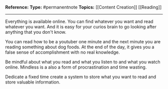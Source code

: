 
**Reference:**
**Type:** #permanentnote 
**Topics:** [[Content Creation]] [[Reading]]

----
Everything is available online. You can find whatever you want and read whatever you want. And it is easy for your curios brain to go looking after anything that you don't know.

You can read how to be a youtuber one minute and the next minute you are reading something about dog foods. At the end of the day, it gives you a false sense of accomplishment with no real knowledge. 

Be mindful about what you read and what you listen to and what you watch online. Mindless is a also a form of procrastination and time wasting.

Dedicate a fixed time create a system to store what you want to read and store valuable information.
